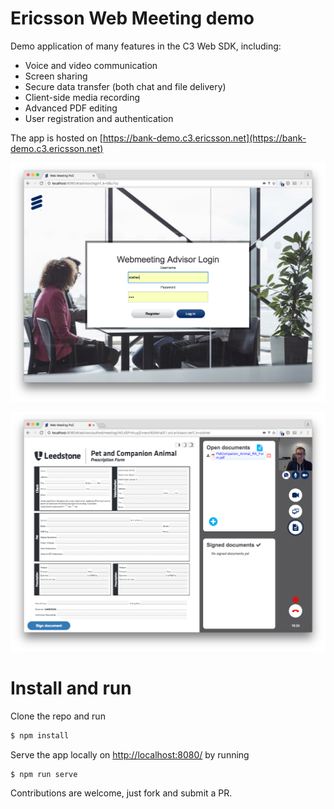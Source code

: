 # Ericsson Web Meeting demo

Demo application of many features in the C3 Web SDK, including:
* Voice and video communication
* Screen sharing
* Secure data transfer (both chat and file delivery)
* Client-side media recording
* Advanced PDF editing
* User registration and authentication

The app is hosted on [https://bank-demo.c3.ericsson.net](https://bank-demo.c3.ericsson.net)

![sample](src/images/screenshot_login.png)

![sample](src/images/screenshot_inside.png)

# Install and run

Clone the repo and run
```bash
$ npm install
```
Serve the app locally on [http://localhost:8080/](http://localhost:8080/) by running
```bash
$ npm run serve
```

Contributions are welcome, just fork and submit a PR.
